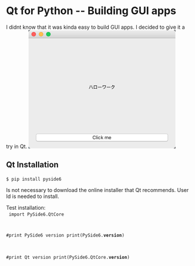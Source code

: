 # Qt for Python -- Building GUI apps

I didnt know that it was kinda easy to build GUI apps. I decided to give it a try in Qt.
![The result](hello_work.png)
## Qt Installation

	$ pip install pyside6

Is not necessary to download the online installer that Qt recommends. User Id is needed to install.

Test installation:<br>
<code>
import PySide6.QtCore

#print PySide6 version
print(PySide6.__version__)

#print Qt version
print(PySide6.QtCore.__version__)
</code>
